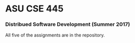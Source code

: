 # ASU CSE 445
### Distribued Software Development (Summer 2017)

All five of the assignments are in the repository. 

